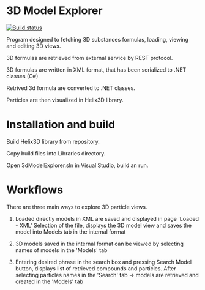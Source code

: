 # 3D Model Explorer

[![Build status](https://ci.appveyor.com/api/projects/status/q6ym9afty1nqm1qg?svg=true)](https://ci.appveyor.com/project/VE-2016/3dmodelexplorer)

Program designed to fetching 3D substances formulas, loading, viewing and editing 3D views.

3D formulas are retrieved from external service by REST protocol.

3D formulas are written in XML format, that has been serialized to .NET classes (C#).

Retrived 3d formula are converted to .NET classes.

Particles are then visualized in Helix3D library.

# Installation and build

Build Helix3D library from repository.

Copy build files into Libraries directory.

Open 3dModelExplorer.sln in Visual Studio, build an run.

# Workflows

There are three main ways to explore 3D particle views.

1. Loaded directly models in XML are saved and displayed in page 'Loaded - XML'
Selection of the file, displays the 3D model view and saves the model into Models tab in the internal format

2. 3D models saved in the internal format can be viewed by selecting names of models in the 'Models' tab

3. Entering desired phrase in the search box and pressing Search Model button, displays list of retrieved compounds and particles. 
After selecting particles names in the 'Search' tab -> models are retrieved and created in the 'Models' tab

